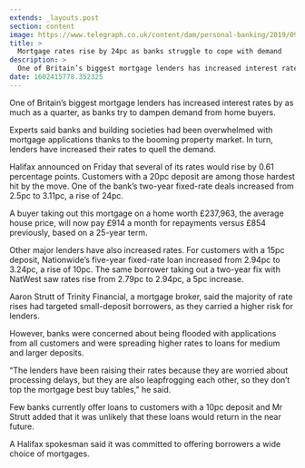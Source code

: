 ```yaml
--- 
extends: _layouts.post 
section: content 
image: https://www.telegraph.co.uk/content/dam/personal-banking/2019/09/13/Sunday_Money-cmyk_trans_NvBQzQNjv4BqUDtCgMymgeERRcK3NOgm-egaggFn3TaO4kunxvZ7qgw.jpg?impolicy=logo-overlay 
title: > 
  Mortgage rates rise by 24pc as banks struggle to cope with demand 
description: > 
  One of Britain’s biggest mortgage lenders has increased interest rates by as much as a quarter, as banks try to dampen demand from home buyers.Experts said banks and building societies had been overwhelmed with mortgage applications thanks to the booming property market.In turn, lenders have increased their rates to quell the demand.One of the bank’s two-year fixed-rate deals increased from 2.5pc to 3.11pc, a rise of 24pc.The same borrower taking out a two-year fix with NatWest saw rates rise from 2.79pc to 2.94pc, a 5pc increase. 
date: 1602415778.352325 
--- 
```

One of Britain’s biggest mortgage lenders has increased interest rates by as much as a quarter, as banks try to dampen demand from home buyers.

Experts said banks and building societies had been overwhelmed with mortgage applications thanks to the booming property market. In turn, lenders have increased their rates to quell the demand.

Halifax announced on Friday that several of its rates would rise by 0.61 percentage points. Customers with a 20pc deposit are among those hardest hit by the move. One of the bank’s two-year fixed-rate deals increased from 2.5pc to 3.11pc, a rise of 24pc.

A buyer taking out this mortgage on a home worth £237,963, the average house price, will now pay £914 a month for repayments versus £854 previously, based on a 25-year term.

Other major lenders have also increased rates. For customers with a 15pc deposit, Nationwide’s five-year fixed-rate loan increased from 2.94pc to 3.24pc, a rise of 10pc. The same borrower taking out a two-year fix with NatWest saw rates rise from 2.79pc to 2.94pc, a 5pc increase.

Aaron Strutt of Trinity Financial, a mortgage broker, said the majority of rate rises had targeted small-deposit borrowers, as they carried a higher risk for lenders.

However, banks were concerned about being flooded with applications from all customers and were spreading higher rates to loans for medium and larger deposits.

“The lenders have been raising their rates because they are worried about processing delays, but they are also leapfrogging each other, so they don’t top the mortgage best buy tables,” he said.

Few banks currently offer loans to customers with a 10pc deposit and Mr Strutt added that it was unlikely that these loans would return in the near future.

A Halifax spokesman said it was committed to offering borrowers a wide choice of mortgages.